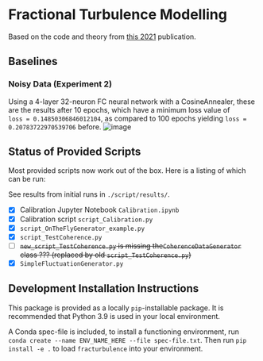 # Fractional Turbulence Modelling 

Based on the code and theory from [this 2021](https://arxiv.org/pdf/2107.11046.pdf) publication. 

## Baselines

### Noisy Data (Experiment 2) 

Using a 4-layer 32-neuron FC neural network with a CosineAnnealer, these are the results after 10 epochs, which have a minimum loss value of  
``loss = 0.14850306846012104``, as compared to 100 epochs yielding ``loss = 0.20783722970539706`` before. 
![image](https://github.com/mjachi/WindGenerator/assets/74629347/838b8767-28c8-46cd-b349-5e2925255462)


## Status of Provided Scripts 

Most provided scripts now work out of the box. Here is a listing of which can be run: 

See results from initial runs in ``./script/results/``. 

- [x] Calibration Jupyter Notebook ``Calibration.ipynb`` 
- [x] Calibration script ``script_Calibration.py`` 
- [x] ``script_OnTheFlyGenerator_example.py`` 
- [x] ``script_TestCoherence.py`` 
- [ ] ~~``new_script_TestCoherence.py`` is missing the``CoherenceDataGenerator`` class ??? (replaced by old ``script_TestCoherence.py``)~~
- [x] ``SimpleFluctuationGenerator.py`` 

## Development Installation Instructions 

This package is provided as a locally ``pip``-installable package. It is recommended that Python 3.9 is used in your local environment. 

A Conda spec-file is included, to install a functioning environment, run ``conda create --name ENV_NAME_HERE --file spec-file.txt``. Then run ``pip install -e .`` to load ``fracturbulence`` into your environment. 


